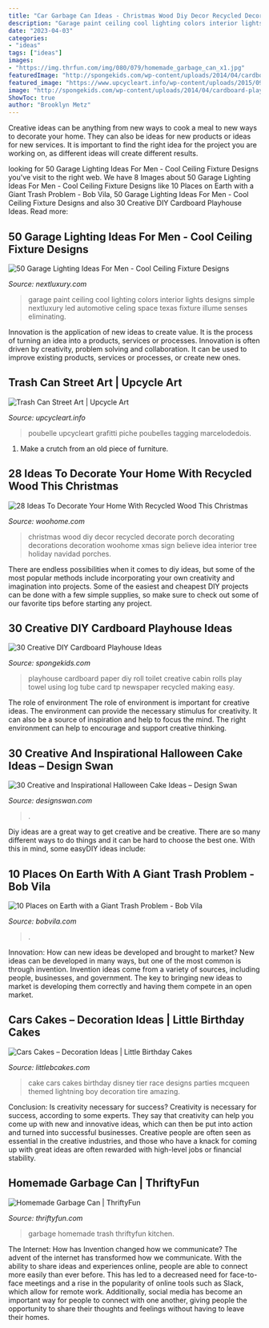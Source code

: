 ```yaml
---
title: "Car Garbage Can Ideas - Christmas Wood Diy Decor Recycled Decorate Porch Decorating Decorations Decoration Woohome Xmas Sign Believe Idea Interior Tree Holiday Navidad Porches"
description: "Garage paint ceiling cool lighting colors interior lights designs simple nextluxury led automotive celing space texas fixture illume senses eliminating"
date: "2023-04-03"
categories:
- "ideas"
tags: ["ideas"]
images:
- "https://img.thrfun.com/img/080/079/homemade_garbage_can_x1.jpg"
featuredImage: "http://spongekids.com/wp-content/uploads/2014/04/cardboard-playhouse/5-toilet-paper-roll-playhouse.jpg"
featured_image: "https://www.upcycleart.info/wp-content/uploads/2015/09/Trash-Cans.jpg"
image: "http://spongekids.com/wp-content/uploads/2014/04/cardboard-playhouse/5-toilet-paper-roll-playhouse.jpg"
ShowToc: true
author: "Brooklyn Metz"
---
```



Creative ideas can be anything from new ways to cook a meal to new ways to decorate your home. They can also be ideas for new products or ideas for new services. It is important to find the right idea for the project you are working on, as different ideas will create different results.

	

		
looking for 50 Garage Lighting Ideas For Men - Cool Ceiling Fixture Designs you've visit to the right web. We have 8 Images about 50 Garage Lighting Ideas For Men - Cool Ceiling Fixture Designs like 10 Places on Earth with a Giant Trash Problem - Bob Vila, 50 Garage Lighting Ideas For Men - Cool Ceiling Fixture Designs and also 30 Creative DIY Cardboard Playhouse Ideas. Read more:
		
    
## 50 Garage Lighting Ideas For Men - Cool Ceiling Fixture Designs

<img loading=lazy src="http://nextluxury.com/wp-content/uploads/in-celing-garage-lights-led-bulbs.jpg" onerror="this.onerror=null;this.src='https://tse4.mm.bing.net/th?id=OIP.j6jlXjbzIpsdoA2n_BlrrwHaE8&amp;pid=15.1';" alt="50 Garage Lighting Ideas For Men - Cool Ceiling Fixture Designs">

_Source: nextluxury.com_

>garage paint ceiling cool lighting colors interior lights designs simple nextluxury led automotive celing space texas fixture illume senses eliminating. 

	

Innovation is the application of new ideas to create value. It is the process of turning an idea into a products, services or processes. Innovation is often driven by creativity, problem solving and collaboration. It can be used to improve existing products, services or processes, or create new ones.

    
## Trash Can Street Art | Upcycle Art

<img loading=lazy src="https://www.upcycleart.info/wp-content/uploads/2015/09/Trash-Cans.jpg" onerror="this.onerror=null;this.src='https://tse1.mm.bing.net/th?id=OIP.WQOAyeiZtsXlhIQrqC5PQAHaLH&amp;pid=15.1';" alt="Trash Can Street Art | Upcycle Art">

_Source: upcycleart.info_

>poubelle upcycleart grafitti piche poubelles tagging marcelodedois. 

	

1. Make a crutch from an old piece of furniture.

    
## 28 Ideas To Decorate Your Home With Recycled Wood This Christmas

<img loading=lazy src="http://www.woohome.com/wp-content/uploads/2015/12/Christmas-Decor-with-Wood-WooHome-10.jpg" onerror="this.onerror=null;this.src='https://tse1.mm.bing.net/th?id=OIP.NNKgjF5rXdT3oUxyhe6HoAHaNI&amp;pid=15.1';" alt="28 Ideas To Decorate Your Home With Recycled Wood This Christmas">

_Source: woohome.com_

>christmas wood diy decor recycled decorate porch decorating decorations decoration woohome xmas sign believe idea interior tree holiday navidad porches. 

	

There are endless possibilities when it comes to diy ideas, but some of the most popular methods include incorporating your own creativity and imagination into projects. Some of the easiest and cheapest DIY projects can be done with a few simple supplies, so make sure to check out some of our favorite tips before starting any project.

    
## 30 Creative DIY Cardboard Playhouse Ideas

<img loading=lazy src="http://spongekids.com/wp-content/uploads/2014/04/cardboard-playhouse/5-toilet-paper-roll-playhouse.jpg" onerror="this.onerror=null;this.src='https://tse1.mm.bing.net/th?id=OIP.bFwpgcAIsQCf09btIDjDeAHaJ4&amp;pid=15.1';" alt="30 Creative DIY Cardboard Playhouse Ideas">

_Source: spongekids.com_

>playhouse cardboard paper diy roll toilet creative cabin rolls play towel using log tube card tp newspaper recycled making easy. 

	

The role of environment
The role of environment is important for creative ideas. The environment can provide the necessary stimulus for creativity. It can also be a source of inspiration and help to focus the mind. The right environment can help to encourage and support creative thinking.

    
## 30 Creative And Inspirational Halloween Cake Ideas – Design Swan

<img loading=lazy src="https://img.designswan.com/2014/10/halloweenCakes/24.jpg" onerror="this.onerror=null;this.src='https://tse2.mm.bing.net/th?id=OIP._x5oDAELrIfGgrI5PvDlFwHaKY&amp;pid=15.1';" alt="30 Creative and Inspirational Halloween Cake Ideas – Design Swan">

_Source: designswan.com_

>. 

	

Diy ideas are a great way to get creative and be creative. There are so many different ways to do things and it can be hard to choose the best one. With this in mind, some easyDIY ideas include:

    
## 10 Places On Earth With A Giant Trash Problem - Bob Vila

<img loading=lazy src="https://empire-s3-production.bobvila.com/slides/37030/original/New-York-City-trash-problem.jpg?1588037236" onerror="this.onerror=null;this.src='https://tse2.mm.bing.net/th?id=OIP.G1JoXBTNleWokRS2WpICAAHaFX&amp;pid=15.1';" alt="10 Places on Earth with a Giant Trash Problem - Bob Vila">

_Source: bobvila.com_

>. 

	

Innovation: How can new ideas be developed and brought to market?
New ideas can be developed in many ways, but one of the most common is through invention. Invention ideas come from a variety of sources, including people, businesses, and government. The key to bringing new ideas to market is developing them correctly and having them compete in an open market.

    
## Cars Cakes – Decoration Ideas | Little Birthday Cakes

<img loading=lazy src="http://www.littlebcakes.com/wp-content/uploads/2014/01/Cars-Cakes.jpg" onerror="this.onerror=null;this.src='https://tse1.mm.bing.net/th?id=OIP.V1P7y-NktjGbMGmGn9Oq3AHaKs&amp;pid=15.1';" alt="Cars Cakes – Decoration Ideas | Little Birthday Cakes">

_Source: littlebcakes.com_

>cake cars cakes birthday disney tier race designs parties mcqueen themed lightning boy decoration tire amazing. 

	

Conclusion: Is creativity necessary for success?
Creativity is necessary for success, according to some experts. They say that creativity can help you come up with new and innovative ideas, which can then be put into action and turned into successful businesses. Creative people are often seen as essential in the creative industries, and those who have a knack for coming up with great ideas are often rewarded with high-level jobs or financial stability.

    
## Homemade Garbage Can | ThriftyFun

<img loading=lazy src="https://img.thrfun.com/img/080/079/homemade_garbage_can_x1.jpg" onerror="this.onerror=null;this.src='https://tse1.mm.bing.net/th?id=OIP.hUpE7QGw2HAXPY3Di8Tb-wHaJ6&amp;pid=15.1';" alt="Homemade Garbage Can | ThriftyFun">

_Source: thriftyfun.com_

>garbage homemade trash thriftyfun kitchen. 

	

The Internet: How has Invention changed how we communicate?
The advent of the internet has transformed how we communicate. With the ability to share ideas and experiences online, people are able to connect more easily than ever before. This has led to a decreased need for face-to-face meetings and a rise in the popularity of online tools such as Slack, which allow for remote work. Additionally, social media has become an important way for people to connect with one another, giving people the opportunity to share their thoughts and feelings without having to leave their homes.

